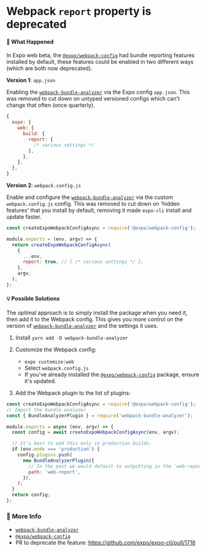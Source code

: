 # Webpack `report` property is deprecated

#### 🤔 What Happened

In Expo web beta, the [`@expo/webpack-config`][webpack-config] had bundle reporting features installed by default, these features could be enabled in two different ways (which are both now deprecated).

**Version 1**: `app.json`

Enabling the [`webpack-bundle-analyzer`][webpack-bundle-analyzer] via the Expo config `app.json`. This was removed to cut down on untyped versioned configs which can't change that often (once quarterly).

```js
{
  expo: {
    web: {
      build: {
        report: {
          /* various settings */
        },
      },
    },
  },
}
```

**Version 2**: `webpack.config.js`

Enable and configure the [`webpack-bundle-analyzer`][webpack-bundle-analyzer] via the custom `webpack.config.js` config. This was removed to cut down on 'hidden features' that you install by default, removing it made `expo-cli` install and update faster.

```js
const createExpoWebpackConfigAsync = require('@expo/webpack-config');

module.exports = (env, argv) => {
  return createExpoWebpackConfigAsync(
    {
      ...env,
      report: true, // { /* various settings */ },
    },
    argv,
  );
};
```

#### 💡 Possible Solutions

The optimal approach is to simply install the package when you need it, then add it to the Webpack config. This gives you more control on the version of [`webpack-bundle-analyzer`][webpack-bundle-analyzer] and the settings it uses.

1. Install `yarn add -D webpack-bundle-analyzer`
2. Customize the Webpack config:

   - `expo customize:web`
   - Select `webpack.config.js`
   - If you've already installed the [`@expo/webpack-config`][webpack-config] package, ensure it's updated.

3. Add the Webpack plugin to the list of plugins:

```js
const createExpoWebpackConfigAsync = require('@expo/webpack-config');
// Import the bundle analyzer
const { BundleAnalyzerPlugin } = require('webpack-bundle-analyzer');

module.exports = async (env, argv) => {
  const config = await createExpoWebpackConfigAsync(env, argv);

  // It's best to add this only in production builds.
  if (env.mode === 'production') {
    config.plugins.push(
      new BundleAnalyzerPlugin({
        // In the past we would default to outputting in the `web-report` folder, you don't need to do this.
        path: 'web-report',
      }),
    );
  }
  return config;
};
```

### 🔗 More Info

- [`webpack-bundle-analyzer`][webpack-bundle-analyzer]
- [`@expo/webpack-config`][webpack-config]
- PR to deprecate the feature: https://github.com/expo/expo-cli/pull/1718

[webpack-bundle-analyzer]: https://www.npmjs.com/package/webpack-bundle-analyzer
[webpack-config]: https://www.npmjs.com/package/@expo/webpack-config
